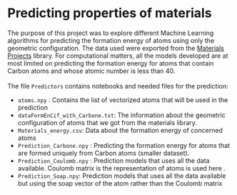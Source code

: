 # Predicting properties of materials

The purpose of this project was to explore different Machine Learning algorithms for predicting
the formation energy of atoms using only the geometric configuration. The data used were
exported from the [Materials Projects](https://materialsproject.org/) library. For computational
matters, all the models developed are at most limited on predicting the formation energy for 
atoms that contain Carbon atoms and whose atomic number is less than 40.  
\
The file `Predictors` contains notebooks and needed files for the prediction:
- `atoms.npy` : Contains the list of vectorized atoms that will be used in the prediction
- `dataFormEnCif_with_Carbone.txt`: The information about the geometric configuration of atoms that we got
from the materials library.
- `Materials_energy.csv`: Data about the formation energy of concerned atoms
- `Prediction_Carbone.npy` : Predicting the formation energy for atoms that are formed uniquely 
from Carbon atoms (smaller  dataset).
- `Prediction_Coulomb.npy` : Prediction models that uses all the data available. Coulomb matrix is the representation 
of atoms is used here .
- `Prediction_Soap.npy`: Prediction models that uses all the data available but using the soap vector of the atom rather
than the Coulomb matrix